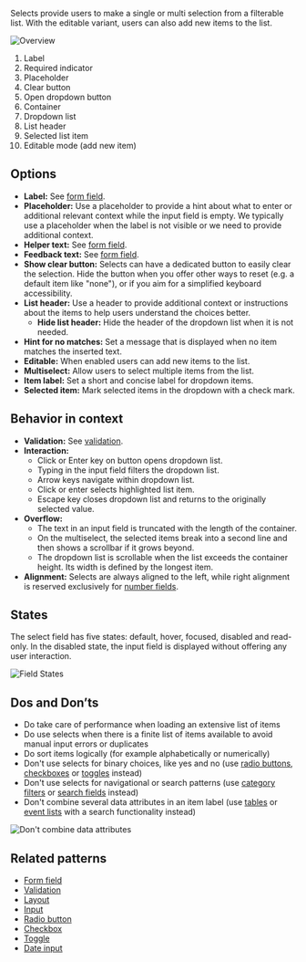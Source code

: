 Selects provide users to make a single or multi selection from a filterable list. With the editable variant, users can also add new items to the list.

![Overview](https://www.figma.com/design/wEptRgAezDU1z80Cn3eZ0o/iX-Pattern-Illustrations?node-id=3647-6332&t=DtCmoFcLwhf7ke3S-4)

1. Label
2. Required indicator
3. Placeholder
4. Clear button
5. Open dropdown button
6. Container
7. Dropdown list
8. List header
9. Selected list item
10. Editable mode (add new item)

## Options

- **Label:** See [form field](./forms/forms-field.md).
- **Placeholder:** Use a placeholder to provide a hint about what to enter or additional relevant context while the input field is empty. We typically use a placeholder when the label is not visible or we need to provide additional context.
- **Helper text:** See [form field](forms-field.md).
- **Feedback text:** See [form field](forms-field.md).
- **Show clear button:** Selects can have a dedicated button to easily clear the selection. Hide the button when you offer other ways to reset (e.g. a default item like "none"), or if you aim for a simplified keyboard accessibility.
- **List header:** Use a header to provide additional context or instructions about the items to help users understand the choices better. 
	- **Hide list header:** Hide the header of the dropdown list when it is not needed.
- **Hint for no matches:** Set a message that is displayed when no item matches the inserted text.
- **Editable:** When enabled users can add new items to the list.
- **Multiselect:** Allow users to select multiple items from the list.
- **Item label:** Set a short and concise label for dropdown items.
- **Selected item:** Mark selected items in the dropdown with a check mark.

## Behavior in context

- **Validation:** See [validation](forms-validation.md).
- **Interaction:**
	- Click or Enter key on button opens dropdown list.
	- Typing in the input field filters the dropdown list.
	- Arrow keys navigate within dropdown list.
	- Click or enter selects highlighted list item.
	- Escape key closes dropdown list and returns to the originally selected value.
- **Overflow:**
	- The text in an input field is truncated with the length of the container.
	- On the multiselect, the selected items break into a second line and then shows a scrollbar if it grows beyond.
	- The dropdown list is scrollable when the list exceeds the container height. Its width is defined by the longest item.
- **Alignment:** Selects are always aligned to the left, while right alignment is reserved exclusively for [number fields](number-input.mdx).

## States

The select field has five states: default, hover, focused, disabled and read-only. In the disabled state, the input field is displayed without offering any user interaction.

![Field States](https://www.figma.com/design/wEptRgAezDU1z80Cn3eZ0o/iX-Pattern-Illustrations?node-id=3960-760&t=MWpyPDZDK5B531n9-4)

## Dos and Don’ts

- Do take care of performance when loading an extensive list of items
- Do use selects when there is a finite list of items available to avoid manual input errors or duplicates
- Do sort items logically (for example alphabetically or numerically)
- Don't use selects for binary choices, like yes and no (use [radio buttons](radio.mdx), [checkboxes](checkbox.mdx) or [toggles](../toggle.md) instead)
- Don't use selects for navigational or search patterns (use [category filters](../category-filter.md) or [search fields](expanding-search.md) instead)
- Don't combine several data attributes in an item label (use [tables](table.md) or [event lists](event-list.md) with a search functionality instead)

![Don't combine data attributes](https://www.figma.com/design/wEptRgAezDU1z80Cn3eZ0o/iX-Pattern-Illustrations?node-id=3978-800&t=MWpyPDZDK5B531n9-4)

## Related patterns

- [Form field](./forms/forms-field.md)
- [Validation](./forms/forms-validation.md)
- [Layout](./forms/forms-layout.md)
- [Input](input.mdx)
- [Radio button](radio.mdx)
- [Checkbox](checkbox.mdx)
- [Toggle](toggle.md)
- [Date input](date-input.mdx)